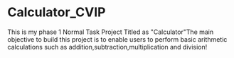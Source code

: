 # Calculator_CVIP
This is my phase 1 Normal Task Project Titled as "Calculator"The main objective to build this project is to enable users to perform basic arithmetic calculations such as addition,subtraction,multiplication and division!
